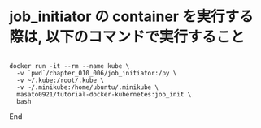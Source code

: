 # job_initiator の container を実行する際は, 以下のコマンドで実行すること

``` console

docker run -it --rm --name kube \
  -v `pwd`/chapter_010_006/job_initiator:/py \
  -v ~/.kube:/root/.kube \
  -v ~/.minikube:/home/ubuntu/.minikube \
  masato0921/tutorial-docker-kubernetes:job_init \
  bash

```

End

